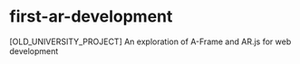 # first-ar-development
[OLD_UNIVERSITY_PROJECT] An exploration of A-Frame and AR.js for web development